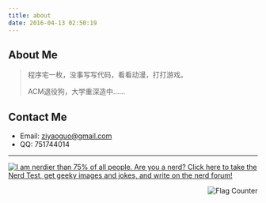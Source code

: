 ```yaml
---
title: about
date: 2016-04-13 02:50:19
---
```


## About Me


> 程序宅一枚，没事写写代码，看看动漫，打打游戏。
>
> ACM退役狗，大学重深造中…...


## Contact Me

- Email: ziyaoguo@gmail.com  
- QQ: 751744014


--------



<a href="http://www.nerdtests.com/ft_nq.php">
<img src="http://www.nerdtests.com/images/ft/nq/1544a3365a.gif" alt="I am nerdier than 75% of all people. Are you a nerd? Click here to take the Nerd Test, get geeky images and jokes, and write on the nerd forum!" align="middle"></a>

<a href="http://s11.flagcounter.com/more/QPCC"><img src="http://s11.flagcounter.com/count2/QPCC/bg_FFFFFF/txt_000000/border_CCCCCC/columns_2/maxflags_10/viewers_0/labels_0/pageviews_0/flags_0/percent_0/" alt="Flag Counter" border="0" style="float:right"></a>